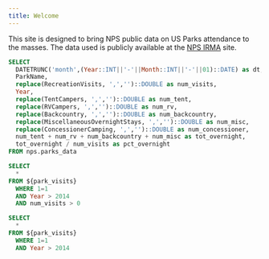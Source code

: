 ```yaml
---
title: Welcome
---
```


This site is designed to bring NPS public data on US Parks attendance to the masses. The data used is publicly available at the [NPS IRMA](https://irma.nps.gov/Stats/) site.

```sql park_visits
SELECT
  DATETRUNC('month',(Year::INT||'-'||Month::INT||'-'||01)::DATE) as dt,
  ParkName,
  replace(RecreationVisits, ',','')::DOUBLE as num_visits,
  Year,
  replace(TentCampers, ',','')::DOUBLE as num_tent,
  replace(RVCampers, ',','')::DOUBLE as num_rv,
  replace(Backcountry, ',','')::DOUBLE as num_backcountry,
  replace(MiscellaneousOvernightStays, ',','')::DOUBLE as num_misc,
  replace(ConcessionerCamping, ',','')::DOUBLE as num_concessioner,
  num_tent + num_rv + num_backcountry + num_misc as tot_overnight,
  tot_overnight / num_visits as pct_overnight
FROM nps.parks_data
```

```sql single_park_visits
SELECT
  *
FROM ${park_visits}
  WHERE 1=1
  AND Year > 2014
  AND num_visits > 0
```
```sql park_visits_l10
SELECT
  *
FROM ${park_visits}
  WHERE 1=1
  AND Year > 2014
```

<AreaChart 
    data={park_visits_l10}  
    title="Share of park visits by month"
    x=dt 
    y=num_visits
    series=ParkName
    yFmt=pct0
    type=stacked100
/>